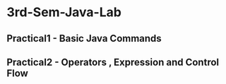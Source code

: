 # 3rd-Sem-Java-Lab

## Practical1 - Basic Java Commands
## Practical2 - Operators , Expression and Control Flow
